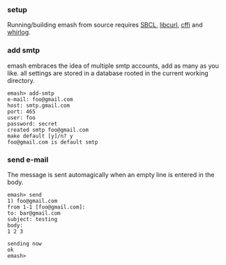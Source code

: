 ### setup
Running/building emash from source requires [SBCL](http://sbcl.org/), [libcurl](https://curl.se/libcurl/), [cffi](https://common-lisp.net/project/cffi/) and [whirlog](https://github.com/codr7/whirlog).

### add smtp
emash embraces the idea of multiple smtp accounts, add as many as you like.
all settings are stored in a database rooted in the current working directory.

```
emash> add-smtp
e-mail: foo@gmail.com
host: smtp.gmail.com
port: 465
user: foo
password: secret
created smtp foo@gmail.com
make default [y]/n? y
foo@gmail.com is default smtp
```

### send e-mail
The message is sent automagically when an empty line is entered in the body.

```
emash> send
1) foo@gmail.com
from 1-1 [foo@gmail.com]:
to: bar@gmail.com
subject: testing
body:
1 2 3

sending now
ok
emash>
```